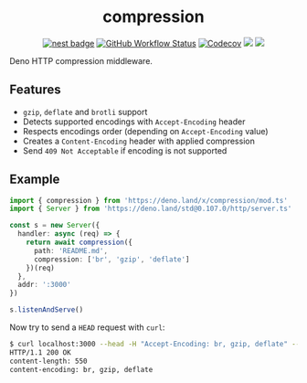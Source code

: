 <div align="center">

# compression

[![nest badge][nest-badge]](https://nest.land/package/compression) [![GitHub Workflow Status][gh-actions-img]][github-actions]
[![Codecov][cov-badge]][cov] [![][docs-badge]][docs] [![][code-quality-img]][code-quality]

</div>

Deno HTTP compression middleware.

## Features

- `gzip`, `deflate` and `brotli` support
- Detects supported encodings with `Accept-Encoding` header
- Respects encodings order (depending on `Accept-Encoding` value)
- Creates a `Content-Encoding` header with applied compression
- Send `409 Not Acceptable` if encoding is not supported

## Example

```ts
import { compression } from 'https://deno.land/x/compression/mod.ts'
import { Server } from 'https://deno.land/std@0.107.0/http/server.ts'

const s = new Server({
  handler: async (req) => {
    return await compression({
      path: 'README.md',
      compression: ['br', 'gzip', 'deflate']
    })(req)
  },
  addr: ':3000'
})

s.listenAndServe()
```

Now try to send a `HEAD` request with `curl`:

```sh
$ curl localhost:3000 --head -H "Accept-Encoding: br, gzip, deflate" --compressed
HTTP/1.1 200 OK
content-length: 550
content-encoding: br, gzip, deflate
```

[docs-badge]: https://img.shields.io/github/v/release/deno-libs/http_compression?label=Docs&logo=deno&style=for-the-badge&color=black
[docs]: https://doc.deno.land/https/deno.land/x/http_compression/mod.ts
[gh-actions-img]: https://img.shields.io/github/workflow/status/deno-libs/http_compression/CI?style=for-the-badge&logo=github&label=&color=black
[github-actions]: https://github.com/deno-libs/http_compression/actions
[cov]: https://coveralls.io/github/deno-libs/http_compression
[cov-badge]: https://img.shields.io/coveralls/github/deno-libs/http_compression?style=for-the-badge&color=black
[nest-badge]: https://img.shields.io/badge/publushed%20on-nest.land-black?style=for-the-badge
[code-quality-img]: https://img.shields.io/codefactor/grade/github/deno-libs/http_compression?style=for-the-badge&color=black
[code-quality]: https://www.codefactor.io/repository/github/deno-libs/http_compression
